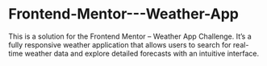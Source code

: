 # Frontend-Mentor---Weather-App
This is a solution for the Frontend Mentor – Weather App Challenge. It’s a fully responsive weather application that allows users to search for real-time weather data and explore detailed forecasts with an intuitive interface.
